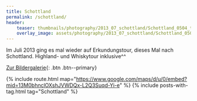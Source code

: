 ```yaml
---
title: Schottland
permalink: /schottland/
header:
    teaser: thumbnails/photography/2013_07_schottland/Schottland_0504_tonemapped.jpg
    overlay_image: assets/photography/2013_07_schottland/Schottland_0504_tonemapped.jpg
---
```


Im Juli 2013 ging es mal wieder auf Erkundungstour, dieses Mal nach Schottland. Highland- und Whiskytour inklusive^^

[Zur Bildergalerie](/photography/schottland-2013/){: .btn .btn--primary}

{% include route.html map="https://www.google.com/maps/d/u/0/embed?mid=13M0bhnclOXshJVWDQx-L2Q3Suqd-Yi-e" %}
{% include posts-with-tag.html tag="Schottland" %}
